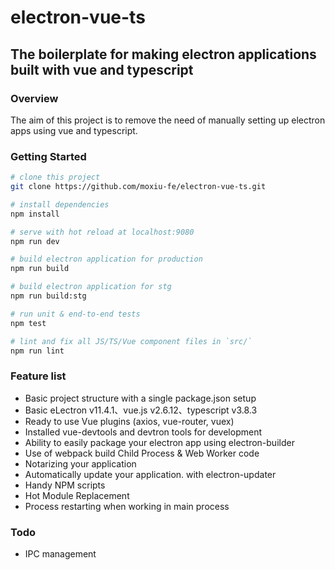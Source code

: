# electron-vue-ts
## The boilerplate for making electron applications built with vue and typescript ##

### Overview
The aim of this project is to remove the need of manually setting up electron apps using vue and typescript.

### Getting Started

``` bash
# clone this project
git clone https://github.com/moxiu-fe/electron-vue-ts.git

# install dependencies
npm install

# serve with hot reload at localhost:9080
npm run dev

# build electron application for production
npm run build

# build electron application for stg
npm run build:stg

# run unit & end-to-end tests
npm test

# lint and fix all JS/TS/Vue component files in `src/`
npm run lint
```
### Feature list

- Basic project structure with a single package.json setup
- Basic eLectron v11.4.1、vue.js v2.6.12、typescript v3.8.3
- Ready to use Vue plugins (axios, vue-router, vuex)
- Installed vue-devtools and devtron tools for development
- Ability to easily package your electron app using electron-builder
- Use of webpack build Child Process & Web Worker code
- Notarizing your application
- Automatically update your application. with electron-updater
- Handy NPM scripts
- Hot Module Replacement
- Process restarting when working in main process

### Todo
- IPC management

